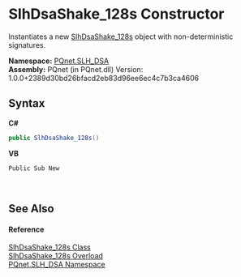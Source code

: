 # SlhDsaShake_128s Constructor 
 

Instantiates a new <a href="70a8fdef-2f2d-50c4-61b8-5656910a628f.md">SlhDsaShake_128s</a> object with non-deterministic signatures.

**Namespace:**&nbsp;<a href="5a51e981-67fd-0177-2098-034d6071509d.md">PQnet.SLH_DSA</a><br />**Assembly:**&nbsp;PQnet (in PQnet.dll) Version: 1.0.0+2389d30bd26bfacd2eb83d96ee6ec4c7b3ca4606

## Syntax

**C#**<br />
``` C#
public SlhDsaShake_128s()
```

**VB**<br />
``` VB
Public Sub New
```

<br />

## See Also


#### Reference
<a href="70a8fdef-2f2d-50c4-61b8-5656910a628f.md">SlhDsaShake_128s Class</a><br /><a href="d70a05f8-5754-564f-8a2e-830ba1868a87.md">SlhDsaShake_128s Overload</a><br /><a href="5a51e981-67fd-0177-2098-034d6071509d.md">PQnet.SLH_DSA Namespace</a><br />